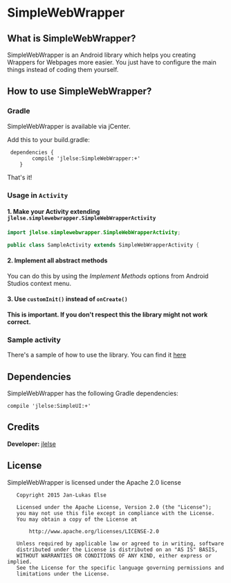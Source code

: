 # SimpleWebWrapper

## What is SimpleWebWrapper?

SimpleWebWrapper is an Android library which helps you creating Wrappers for Webpages more easier.
You just have to configure the main things instead of coding them yourself.

## How to use SimpleWebWrapper?

### Gradle

SimpleWebWrapper is available via jCenter.

Add this to your build.gradle:

```
 dependencies {
        compile 'jlelse:SimpleWebWrapper:+'
    }
```

That's it!

### Usage in `Activity`

#### 1. Make your Activity extending `jlelse.simplewebwrapper.SimpleWebWrapperActivity`

```java
import jlelse.simplewebwrapper.SimpleWebWrapperActivity;

public class SampleActivity extends SimpleWebWrapperActivity {
```

#### 2. Implement all abstract methods

You can do this by using the *Implement Methods* options from Android Studios context menu.

#### 3. Use `customInit()` instead of `onCreate()`

**This is important. If you don't respect this the library might not work correct.**

### Sample activity

There's a sample of how to use the library. You can find it <a href="https://github.com/jlelse/SimpleWebWrapper/tree/master/sample">here</a>

## Dependencies

SimpleWebWrapper has the following Gradle dependencies:

```
compile 'jlelse:SimpleUI:+'
```

## Credits

**Developer:** <a href="https://github.com/jlelse">jlelse</a>

## License

SimpleWebWrapper is licensed under the Apache 2.0 license

```
   Copyright 2015 Jan-Lukas Else

   Licensed under the Apache License, Version 2.0 (the "License");
   you may not use this file except in compliance with the License.
   You may obtain a copy of the License at

       http://www.apache.org/licenses/LICENSE-2.0

   Unless required by applicable law or agreed to in writing, software
   distributed under the License is distributed on an "AS IS" BASIS,
   WITHOUT WARRANTIES OR CONDITIONS OF ANY KIND, either express or implied.
   See the License for the specific language governing permissions and
   limitations under the License.
```